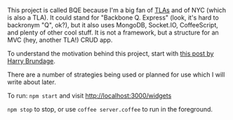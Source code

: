 This project is called BQE because I'm a big fan of
[TLAs](http://en.wikipedia.org/wiki/Three-letter_acronym) and of NYC (which is also a TLA).
It could stand for "Backbone Q. Express" (look, it's hard to backronym "Q", ok?),
but it also uses MongoDB, Socket.IO, CoffeeScript, and plenty of other cool stuff.
It is not a framework, but a structure for an MVC (hey, another TLA!) CRUD app.

To understand the motivation behind this project, start with
[this post by Harry Brundage](http://harry.me/2011/01/27/today-web-development-sucks/).

There are a number of strategies being used or planned for use which I will write about later.

To run: `npm start` and visit [http://localhost:3000/widgets](http://localhost:3000/widgets)

`npm stop` to stop, or use `coffee server.coffee` to run in the foreground.